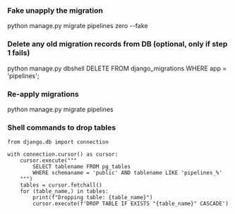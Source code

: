 ### Fake unapply the migration

python manage.py migrate pipelines zero --fake


### Delete any old migration records from DB (optional, only if step 1 fails)
python manage.py dbshell
DELETE FROM django_migrations WHERE app = 'pipelines';


### Re-apply migrations

python manage.py migrate pipelines



### Shell commands to drop tables

```
from django.db import connection

with connection.cursor() as cursor:
    cursor.execute("""
        SELECT tablename FROM pg_tables
        WHERE schemaname = 'public' AND tablename LIKE 'pipelines_%'
    """)
    tables = cursor.fetchall()
    for (table_name,) in tables:
        print(f"Dropping table: {table_name}")
        cursor.execute(f'DROP TABLE IF EXISTS "{table_name}" CASCADE')
```

